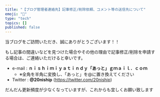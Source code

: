 ```yaml
---
title: "【ブログ管理者連絡先】記事修正/削除依頼、コメント等の送信先について"
emoji: "🤖"
type: "tech"
topics: []
published: false
---
```


当ブログをご訪問いただき、誠にありがとうございます！！

もし記事の間違いなどを見つけた場合やその他の理由で記事修正/削除を申請する場合は、ご連絡いただけると幸いです。

* e-mail : **ｎｉｓｈｉｍｉｙａｔｉｎｄｙ「あっと」ｇｍａｉｌ．ｃｏｍ**  
   * ※全角を半角に変換し、「あっと」を@に置き換えてください
* Twitter : **@20niship** (<https://twitter.com/20niship>)

だんだん更新頻度が少なくなっていますが、これからも宜しくお願い致します